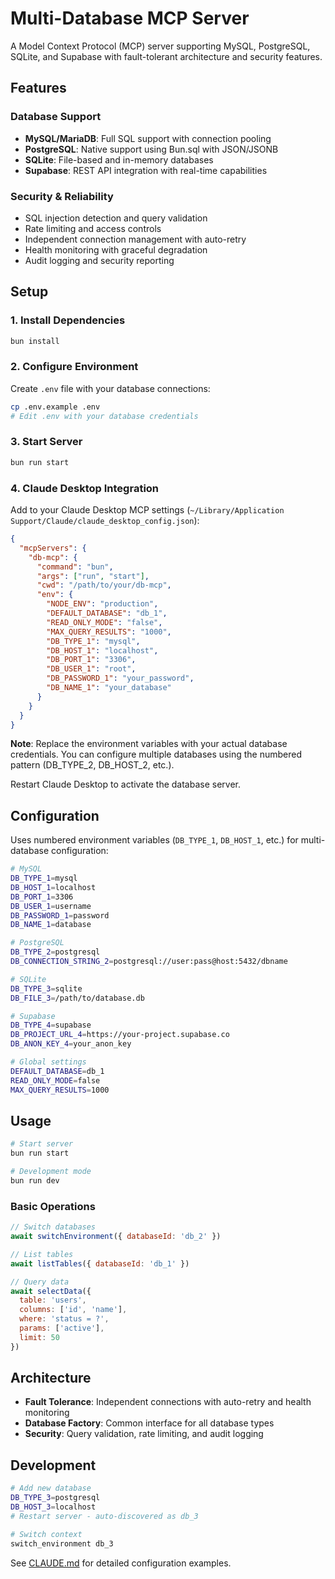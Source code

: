 # Multi-Database MCP Server

A Model Context Protocol (MCP) server supporting MySQL, PostgreSQL, SQLite, and Supabase with fault-tolerant architecture and security features.

## Features

### Database Support
- **MySQL/MariaDB**: Full SQL support with connection pooling
- **PostgreSQL**: Native support using Bun.sql with JSON/JSONB
- **SQLite**: File-based and in-memory databases
- **Supabase**: REST API integration with real-time capabilities

### Security & Reliability
- SQL injection detection and query validation
- Rate limiting and access controls
- Independent connection management with auto-retry
- Health monitoring with graceful degradation
- Audit logging and security reporting

## Setup

### 1. Install Dependencies
```bash
bun install
```

### 2. Configure Environment
Create `.env` file with your database connections:
```bash
cp .env.example .env
# Edit .env with your database credentials
```

### 3. Start Server
```bash
bun run start
```

### 4. Claude Desktop Integration
Add to your Claude Desktop MCP settings (`~/Library/Application Support/Claude/claude_desktop_config.json`):

```json
{
  "mcpServers": {
    "db-mcp": {
      "command": "bun",
      "args": ["run", "start"],
      "cwd": "/path/to/your/db-mcp",
      "env": {
        "NODE_ENV": "production",
        "DEFAULT_DATABASE": "db_1",
        "READ_ONLY_MODE": "false",
        "MAX_QUERY_RESULTS": "1000",
        "DB_TYPE_1": "mysql",
        "DB_HOST_1": "localhost",
        "DB_PORT_1": "3306",
        "DB_USER_1": "root",
        "DB_PASSWORD_1": "your_password",
        "DB_NAME_1": "your_database"
      }
    }
  }
}
```

**Note**: Replace the environment variables with your actual database credentials. You can configure multiple databases using the numbered pattern (DB_TYPE_2, DB_HOST_2, etc.).

Restart Claude Desktop to activate the database server.

## Configuration

Uses numbered environment variables (`DB_TYPE_1`, `DB_HOST_1`, etc.) for multi-database configuration:

```bash
# MySQL
DB_TYPE_1=mysql
DB_HOST_1=localhost
DB_PORT_1=3306
DB_USER_1=username
DB_PASSWORD_1=password
DB_NAME_1=database

# PostgreSQL
DB_TYPE_2=postgresql
DB_CONNECTION_STRING_2=postgresql://user:pass@host:5432/dbname

# SQLite
DB_TYPE_3=sqlite
DB_FILE_3=/path/to/database.db

# Supabase
DB_TYPE_4=supabase
DB_PROJECT_URL_4=https://your-project.supabase.co
DB_ANON_KEY_4=your_anon_key

# Global settings
DEFAULT_DATABASE=db_1
READ_ONLY_MODE=false
MAX_QUERY_RESULTS=1000
```

## Usage

```bash
# Start server
bun run start

# Development mode
bun run dev
```

### Basic Operations
```javascript
// Switch databases
await switchEnvironment({ databaseId: 'db_2' })

// List tables
await listTables({ databaseId: 'db_1' })

// Query data
await selectData({
  table: 'users',
  columns: ['id', 'name'],
  where: 'status = ?',
  params: ['active'],
  limit: 50
})
```

## Architecture

- **Fault Tolerance**: Independent connections with auto-retry and health monitoring
- **Database Factory**: Common interface for all database types
- **Security**: Query validation, rate limiting, and audit logging

## Development

```bash
# Add new database
DB_TYPE_3=postgresql
DB_HOST_3=localhost
# Restart server - auto-discovered as db_3

# Switch context
switch_environment db_3
```

See [CLAUDE.md](CLAUDE.md) for detailed configuration examples.